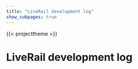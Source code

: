 ```yaml
---
title: "LiveRail development log"
show_subpages: true
---
```


{{< projecttheme >}}

# LiveRail development log
